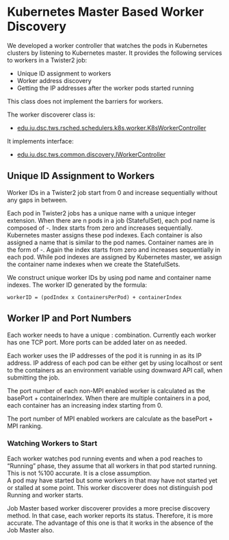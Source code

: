 Kubernetes Master Based Worker Discovery
==========================================

We developed a worker controller that watches the pods in Kubernetes clusters by listening to 
Kubernetes master. It provides the following services to workers in a Twister2 job: 
* Unique ID assignment to workers
* Worker address discovery 
* Getting the IP addresses after the worker pods started running

This class does not implement the barriers for workers.

The worker discoverer class is: 
* [edu.iu.dsc.tws.rsched.schedulers.k8s.worker.K8sWorkerController](../../../../../twister2/resource-scheduler/src/java/edu/iu/dsc/tws/rsched/schedulers/k8s/worker/K8sWorkerController.java)

It implements interface: 
* [edu.iu.dsc.tws.common.discovery.IWorkerController](../../../twister2/common/src/java/edu/iu/dsc/tws/common/discovery/IWorkerController.java)

## Unique ID Assignment to Workers 
Worker IDs in a Twister2 job start from 0 and increase sequentially without any gaps in between. 

Each pod in Twister2 jobs has a unique name with a unique integer extension. 
When there are n pods in a job (StatefulSet), each pod name is composed of <jobname>-<index>. 
Index starts from zero and increases sequentially. Kubernetes master assigns these pod indexes.
Each container is also assigned a name that is similar to the pod names. 
Container names are in the form of <twister2-container>-<index>. 
Again the index starts from zero and increases sequentially in each pod. 
While pod indexes are assigned by Kubernetes master, we assign the container name indexes 
when we create the StatefulSets. 
 
We construct unique worker IDs by using pod name and container name indexes. 
The worker ID generated by the formula: 

    workerID = (podIndex x ContainersPerPod) + containerIndex
    
## Worker IP and Port Numbers
Each worker needs to have a unique <IP>:<Port> combination. Currently each worker has one TCP port. 
More ports can be added later on as needed. 

Each worker uses the IP addresses of the pod it is running in as its IP address. 
IP address of each pod can be either get by using localhost or 
sent to the containers as an environment variable using downward API call, 
when submitting the job. 

The port number of each non-MPI enabled worker is calculated as the basePort + containerIndex. 
When there are multiple containers in a pod, each container has an increasing index starting from 0. 

The port number of MPI enabled workers are calculate as the basePort + MPI ranking. 

### Watching Workers to Start
Each worker watches pod running events and when a pod reaches to “Running” phase, 
they assume that all workers in that pod started running. 
This is not %100 accurate. It is a close assumption.  
A pod may have started but some workers in that may have not started yet or stalled at some point.
This worker discoverer does not distinguish pod Running and worker starts.
 
Job Master based worker discoverer provides a more precise discovery method. 
In that case, each worker reports its status. Therefore, it is more accurate. 
The advantage of this one is that it works in the absence of the Job Master also.  
